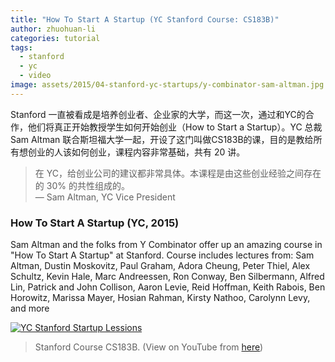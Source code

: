 ```yaml
---
title: "How To Start A Startup (YC Stanford Course: CS183B)"
author: zhuohuan-li
categories: tutorial
tags:
  - stanford
  - yc
  - video
image: assets/2015/04-stanford-yc-startups/y-combinator-sam-altman.jpg
---
```


Stanford 一直被看成是培养创业者、企业家的大学，而这一次，通过和YC的合作，他们将真正开始教授学生如何开始创业（How to Start a Startup）。YC 总裁 Sam Altman 联合斯坦福大学一起，开设了这门叫做CS183B的课，目的是教给所有想创业的人该如何创业，课程内容非常基础，共有 20 讲。

> 在 YC，给创业公司的建议都非常具体。本课程是由这些创业经验之间存在的 30% 的共性组成的。  
> &mdash; Sam Altman, YC Vice President

### How To Start A Startup (YC, 2015)

Sam Altman and the folks from Y Combinator offer up an amazing course in "How To Start A Startup" at Stanford. Course includes lectures from: Sam Altman, Dustin Moskovitz, Paul Graham, Adora Cheung, Peter Thiel, Alex Schultz, Kevin Hale, Marc Andreessen, Ron Conway, Ben Silbermann, Alfred Lin, Patrick and John Collison, Aaron Levie, Reid Hoffman, Keith Rabois, Ben Horowitz, Marissa Mayer, Hosian Rahman, Kirsty Nathoo, Carolynn Levy, and more

[![YC Stanford Startup Lessions](/assets/2015/04-stanford-yc-startups/course.jpg)](http://startupclass.club/)

> Stanford Course CS183B. (View on YouTube from [here](https://www.youtube.com/playlist?list=PL11qn6zM2Y3bMZdChxEqHKaCaKUjwItGL))
